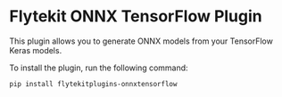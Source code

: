 # Flytekit ONNX TensorFlow Plugin

This plugin allows you to generate ONNX models from your TensorFlow Keras models.

To install the plugin, run the following command:

```
pip install flytekitplugins-onnxtensorflow
```
